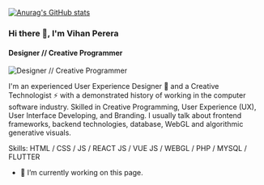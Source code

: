 [![Anurag's GitHub stats](https://github-readme-stats.vercel.app/api?username=vihanpereraux)](https://github.com/anuraghazra/github-readme-stats)

### Hi there 👋, I'm Vihan Perera
#### Designer // Creative Programmer
![Designer // Creative Programmer](https://pbs.twimg.com/profile_banners/936510842866143237/1643738563/1080x360)

I'm an experienced User Experience Designer 🎨 and a Creative Technologist ⚡ with a demonstrated history of working in the computer software industry. Skilled in Creative Programming, User Experience (UX), User Interface Developing, and Branding. I usually talk about frontend frameworks, backend technologies, database, WebGL and algorithmic generative visuals.

Skills: HTML / CSS / JS / REACT JS / VUE JS / WEBGL / PHP / MYSQL / FLUTTER  

- 🔭 I’m currently working on this page. 
